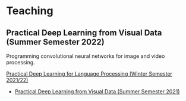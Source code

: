 # Teaching

## Practical Deep Learning from Visual Data (Summer Semester 2022)
Programming convolutional neural networks for image and video processing.

[Practical Deep Learning for Language Processing (Winter Semester 2021/22)](https://alma.uni-tuebingen.de:443/alma/pages/startFlow.xhtml?_flowId=detailView-flow&unitId=57770&periodId=232&navigationPosition=studiesOffered,searchCourses)

* [Practical Deep Learning from Visual Data (Summer Semester 2021)](https://alma.uni-tuebingen.de:443/alma/pages/startFlow.xhtml?_flowId=detailView-flow&unitId=57770&periodId=224&navigationPosition=studiesOffered,searchCourses)


